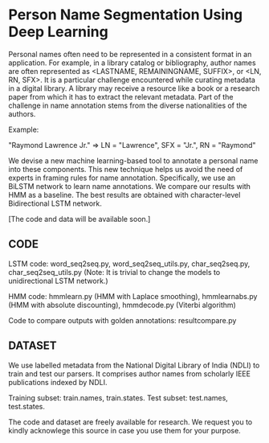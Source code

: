 # Person Name Segmentation Using Deep Learning

Personal names often need to be represented in a consistent format in an application. For example, in a library catalog or bibliography, author names are often represented as <LASTNAME, REMAININGNAME, SUFFIX>, or <LN, RN, SFX>. It is a particular challenge encountered while curating metadata in a digital library. A library may receive a resource like a book or a research paper from which it has to extract the relevant metadata. Part of the challenge in name annotation stems from the diverse nationalities of the authors. 

Example: 

"Raymond Lawrence Jr." => LN = "Lawrence", SFX = "Jr.", RN = "Raymond"


We devise a new machine learning-based tool to annotate a personal name into these components. This new technique helps us avoid the need of experts in framing rules for name annotation. Specifically, we use an BiLSTM network to learn name annotations. We compare our results with HMM as a baseline. The best results are obtained with character-level Bidirectional LSTM network.

[The code and data will be available soon.]

## CODE

LSTM code: word_seq2seq.py, word_seq2seq_utils.py, char_seq2seq.py, char_seq2seq_utils.py (Note: It is trivial to change the models to unidirectional LSTM network.)

HMM code: hmmlearn.py (HMM with Laplace smoothing), hmmlearnabs.py (HMM with absolute discounting), hmmdecode.py (Viterbi algorithm)

Code to compare outputs with golden annotations: resultcompare.py


## DATASET

We use labelled metadata from the National Digital Library of India (NDLI) to train and test our parsers. It comprises author names from scholarly IEEE publications indexed by NDLI.

Training subset: train.names, train.states. Test subset: test.names, test.states.

The code and dataset are freely available for research. We request you to kindly acknowlege this source in case you use them for your purpose.




